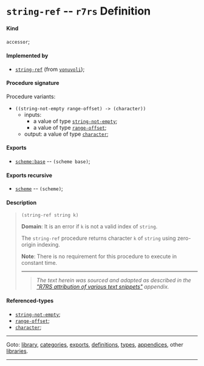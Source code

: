 

<a id='definition__r7rs__string-ref'></a>

# `string-ref` -- `r7rs` Definition


<a id='definition__r7rs__string-ref__kind'></a>

#### Kind

`accessor`;


<a id='definition__r7rs__string-ref__implemented-by'></a>

#### Implemented by

 * [`string-ref`](../../vonuvoli/definitions/string-ref.md#definition__vonuvoli__string-ref) (from [`vonuvoli`](../../vonuvoli/_index.md#library__vonuvoli));


<a id='definition__r7rs__string-ref__procedure-signature'></a>

#### Procedure signature

Procedure variants:
 * `((string-not-empty range-offset) -> (character))`
   * inputs:
     * a value of type [`string-not-empty`](../../r7rs/types/string-not-empty.md#type__r7rs__string-not-empty);
     * a value of type [`range-offset`](../../r7rs/types/range-offset.md#type__r7rs__range-offset);
   * output: a value of type [`character`](../../r7rs/types/character.md#type__r7rs__character);


<a id='definition__r7rs__string-ref__exports'></a>

#### Exports

 * [`scheme:base`](../../r7rs/exports/scheme_3a_base.md#export__r7rs__scheme_3a_base) -- `(scheme base)`;


<a id='definition__r7rs__string-ref__exports-recursive'></a>

#### Exports recursive

 * [`scheme`](../../r7rs/exports/scheme.md#export__r7rs__scheme) -- `(scheme)`;


<a id='definition__r7rs__string-ref__description'></a>

#### Description

> ````
> (string-ref string k)
> ````
> 
> 
> **Domain**:  It is an error if `k` is not a valid index of `string`.
> 
> The `string-ref` procedure returns character `k` of `string` using zero-origin indexing.
> 
> 
> **Note**:  There is no requirement for this procedure to execute in constant time.
> 
> 
> ----
> > *The text herein was sourced and adapted as described in the ["R7RS attribution of various text snippets"](../../r7rs/appendices/attribution.md#appendix__r7rs__attribution) appendix.*


<a id='definition__r7rs__string-ref__referenced-types'></a>

#### Referenced-types

 * [`string-not-empty`](../../r7rs/types/string-not-empty.md#type__r7rs__string-not-empty);
 * [`range-offset`](../../r7rs/types/range-offset.md#type__r7rs__range-offset);
 * [`character`](../../r7rs/types/character.md#type__r7rs__character);

----

Goto: [library](../../r7rs/_index.md#library__r7rs), [categories](../../r7rs/categories/_index.md#toc__r7rs__categories), [exports](../../r7rs/exports/_index.md#toc__r7rs__exports), [definitions](../../r7rs/definitions/_index.md#toc__r7rs__definitions), [types](../../r7rs/types/_index.md#toc__r7rs__types), [appendices](../../r7rs/appendices/_index.md#toc__r7rs__appendices), other [libraries](../../_libraries.md#toc__libraries).

----

